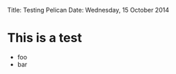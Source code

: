 Title: Testing Pelican
Date: Wednesday, 15 October 2014

This is a test
==============

* foo
* bar
